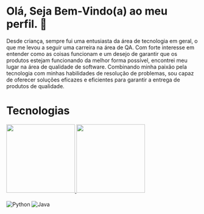 # Olá, Seja Bem-Vindo(a) ao meu perfil. 🥰

Desde criança, sempre fui uma entusiasta da área de tecnologia em geral, o que me levou a seguir uma carreira na área de QA. Com forte interesse em entender como as coisas funcionam e um desejo de garantir que os produtos estejam funcionando da melhor forma possível, encontrei meu lugar na área de qualidade de software. Combinando minha paixão pela tecnologia com minhas habilidades de resolução de problemas, sou capaz de oferecer soluções eficazes e eficientes para garantir a entrega de produtos de qualidade.
# Tecnologias
<div>
  <a href="https://github.com/gabrielaanselmo">
  <img height="180em" src="https://github-readme-stats.vercel.app/api?username=gabrielaanselmo&show_icons=true&theme=radical&include_all_commits=true&count_private=true"/>
  <img height="180em" src="https://github-readme-stats.vercel.app/api/top-langs/?username=gabrielaanselmo&layout=compact&langs_count=7&theme=radical"/>
</div>
  
<div style="display: inline-block"><br/>
<img align="center" alt="Python" src="https://img.shields.io/badge/Python-3776AB?style=for-the-badge&logo=python&logoColor=white" />
<img align="center" alt="Java" src="https://img.shields.io/badge/Java-ED8B00?style=for-the-badge&logo=openjdk&logoColor=white" />
</div>
